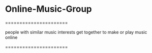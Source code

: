# Online-Music-Group
======================

people with similar music interests get together to make or play music online


======================

